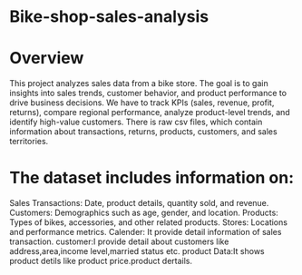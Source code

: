 # Bike-shop-sales-analysis

# Overview
This project analyzes sales data from a bike store. The goal is to gain insights into sales trends, customer behavior, and product performance to drive business decisions. 
We have to track KPIs (sales, revenue, profit, returns), compare regional performance, analyze product-level trends, and identify high-value customers.
There is raw csv files, which contain information about transactions, returns, products, customers, and sales territories.

# The dataset includes information on:

Sales Transactions: Date, product details, quantity sold, and revenue.
Customers: Demographics such as age, gender, and location.
Products: Types of bikes, accessories, and other related products.
Stores: Locations and performance metrics.
Calender: It provide detail information of sales transaction.
customer:I provide detail about customers like address,area,income level,married status etc.
product Data:It shows product detils like product price.product dertails.
